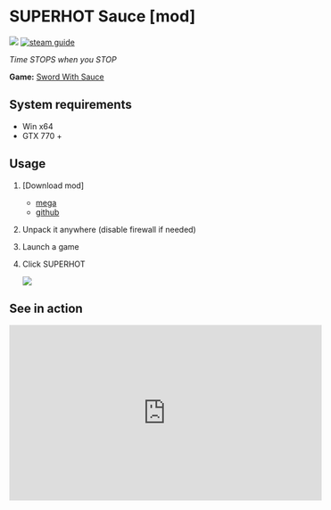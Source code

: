 # SUPERHOT Sauce [mod]
[![](https://img.shields.io/badge/version-v1.1-blue)](https://github.com/solesensei/superhot-sause/releases/latest)
[![steam guide](https://img.shields.io/badge/steam-guide-red)](https://steamcommunity.com/sharedfiles/filedetails/?id=1441077592)

_Time STOPS when you STOP_

**Game:** [Sword With Sauce](https://store.steampowered.com/app/581630)

## System requirements

- Win x64
- GTX 770 +

## Usage

1. [Download mod]
    - [mega](https://mega.nz/#!y0UwXSDR!9gMsuXTDPI_Dj0set-7uJkBDUTvqV2F6HcAalU2q8UU)
    - [github](https://github.com/solesensei/superhot-sause/releases/latest)
2. Unpack it anywhere (disable firewall if needed)
3. Launch a game
4. Click SUPERHOT
    
    ![](https://steamuserimages-a.akamaihd.net/ugc/794263056776236948/9A0AC28C3B68209B590E0F56313D48F83EC6861B/)



## See in action

<iframe width="560" height="315" src="https://www.youtube.com/embed/hfRDhJtFgD4" frameborder="0" allow="accelerometer; autoplay; encrypted-media; gyroscope; picture-in-picture" allowfullscreen></iframe>